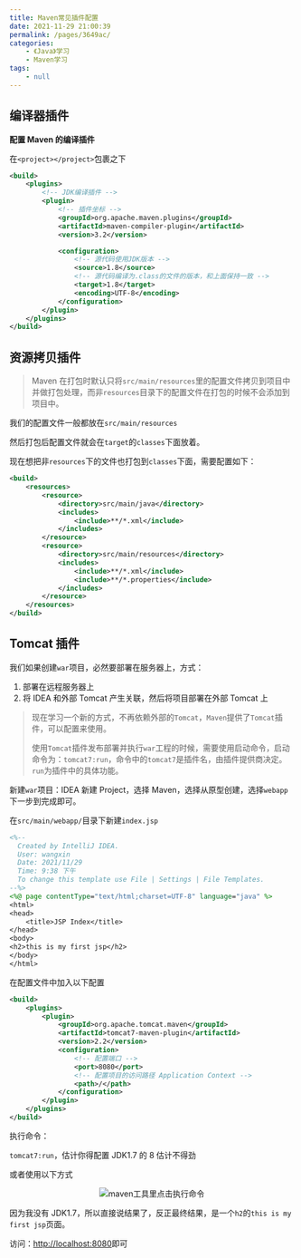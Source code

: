 ```yaml
---
title: Maven常见插件配置
date: 2021-11-29 21:00:39
permalink: /pages/3649ac/
categories:
    - 《Java》学习
    - Maven学习
tags:
    - null
---
```


## 编译器插件

**配置 Maven 的编译插件**

在`<project></project>`包裹之下

```xml
<build>
    <plugins>
        <!-- JDK编译插件 -->
        <plugin>
            <!-- 插件坐标 -->
            <groupId>org.apache.maven.plugins</groupId>
            <artifactId>maven-compiler-plugin</artifactId>
            <version>3.2</version>

            <configuration>
                <!-- 源代码使用JDK版本 -->
                <source>1.8</source>
                <!-- 源代码编译为.class的文件的版本，和上面保持一致 -->
                <target>1.8</target>
                <encoding>UTF-8</encoding>
            </configuration>
        </plugin>
    </plugins>
</build>
```

## 资源拷贝插件

> Maven 在打包时默认只将`src/main/resources`里的配置文件拷贝到项目中并做打包处理，而非`resources`目录下的配置文件在打包的时候不会添加到项目中。

我们的配置文件一般都放在`src/main/resources`

然后打包后配置文件就会在`target`的`classes`下面放着。

现在想把非`resources`下的文件也打包到`classes`下面，需要配置如下：

```xml
<build>
    <resources>
        <resource>
            <directory>src/main/java</directory>
            <includes>
                <include>**/*.xml</include>
            </includes>
        </resource>
        <resource>
            <directory>src/main/resources</directory>
            <includes>
                <include>**/*.xml</include>
                <include>**/*.properties</include>
            </includes>
        </resource>
    </resources>
</build>
```

## Tomcat 插件

我们如果创建`war`项目，必然要部署在服务器上，方式：

1.  部署在远程服务器上
2.  将 IDEA 和外部 Tomcat 产生关联，然后将项目部署在外部 Tomcat 上

> 现在学习一个新的方式，不再依赖外部的`Tomcat`，`Maven`提供了`Tomcat`插件，可以配置来使用。
>
> 使用`Tomcat`插件发布部署并执行`war`工程的时候，需要使用启动命令，启动命令为：`tomcat7:run`，命令中的`tomcat7`是插件名，由插件提供商决定。`run`为插件中的具体功能。

新建`war`项目：IDEA 新建 Project，选择 Maven，选择从原型创建，选择`webapp`下一步到完成即可。

在`src/main/webapp/`目录下新建`index.jsp`

```jsp
<%--
  Created by IntelliJ IDEA.
  User: wangxin
  Date: 2021/11/29
  Time: 9:38 下午
  To change this template use File | Settings | File Templates.
--%>
<%@ page contentType="text/html;charset=UTF-8" language="java" %>
<html>
<head>
    <title>JSP Index</title>
</head>
<body>
<h2>this is my first jsp</h2>
</body>
</html>
```

在配置文件中加入以下配置

```xml
<build>
    <plugins>
        <plugin>
            <groupId>org.apache.tomcat.maven</groupId>
            <artifactId>tomcat7-maven-plugin</artifactId>
            <version>2.2</version>
            <configuration>
                <!-- 配置端口 -->
                <port>8080</port>
                <!-- 配置项目的访问路径 Application Context -->
                <path>/</path>
            </configuration>
        </plugin>
    </plugins>
</build>
```

执行命令：

`tomcat7:run`，估计你得配置 JDK1.7 的 8 估计不得劲

或者使用以下方式

<p align="center"><img src="https://gitee.com/wxvirus/img/raw/master/img/20211129214400.png" alt="maven工具里点击执行命令" /></p>

因为我没有 JDK1.7，所以直接说结果了，反正最终结果，是一个`h2`的`this is my first jsp`页面。

访问：[http://localhost:8080](http://localhost:8080)即可
